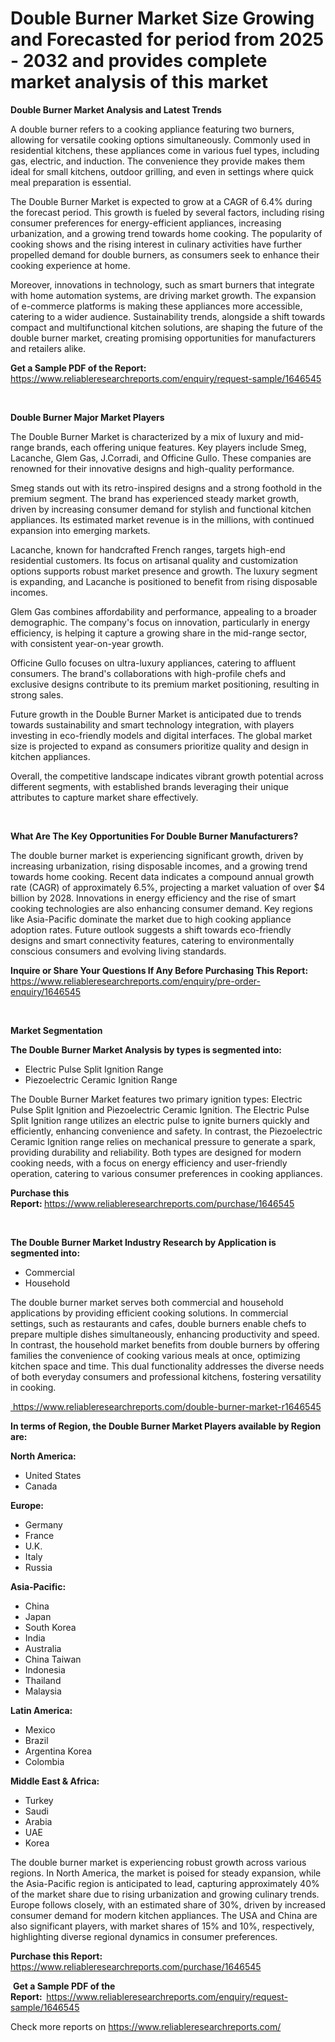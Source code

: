 <p><h1>Double Burner Market Size Growing and Forecasted for period from 2025 - 2032 and provides complete market analysis of this market</h1></p><p><strong>Double Burner Market Analysis and Latest Trends</strong></p>
<p><p>A double burner refers to a cooking appliance featuring two burners, allowing for versatile cooking options simultaneously. Commonly used in residential kitchens, these appliances come in various fuel types, including gas, electric, and induction. The convenience they provide makes them ideal for small kitchens, outdoor grilling, and even in settings where quick meal preparation is essential.</p><p>The Double Burner Market is expected to grow at a CAGR of 6.4% during the forecast period. This growth is fueled by several factors, including rising consumer preferences for energy-efficient appliances, increasing urbanization, and a growing trend towards home cooking. The popularity of cooking shows and the rising interest in culinary activities have further propelled demand for double burners, as consumers seek to enhance their cooking experience at home.</p><p>Moreover, innovations in technology, such as smart burners that integrate with home automation systems, are driving market growth. The expansion of e-commerce platforms is making these appliances more accessible, catering to a wider audience. Sustainability trends, alongside a shift towards compact and multifunctional kitchen solutions, are shaping the future of the double burner market, creating promising opportunities for manufacturers and retailers alike.</p></p>
<p><strong>Get a Sample PDF of the Report:&nbsp;</strong> <a href="https://www.reliableresearchreports.com/enquiry/request-sample/1646545?utm_campaign=2216&utm_medium=2&utm_source=Github&utm_content=ia&utm_term=05042025&utm_id=double-burner">https://www.reliableresearchreports.com/enquiry/request-sample/1646545</a></p>
<p>&nbsp;</p>
<p><strong>Double Burner Major Market Players</strong></p>
<p><p>The Double Burner Market is characterized by a mix of luxury and mid-range brands, each offering unique features. Key players include Smeg, Lacanche, Glem Gas, J.Corradi, and Officine Gullo. These companies are renowned for their innovative designs and high-quality performance.</p><p>Smeg stands out with its retro-inspired designs and a strong foothold in the premium segment. The brand has experienced steady market growth, driven by increasing consumer demand for stylish and functional kitchen appliances. Its estimated market revenue is in the millions, with continued expansion into emerging markets.</p><p>Lacanche, known for handcrafted French ranges, targets high-end residential customers. Its focus on artisanal quality and customization options supports robust market presence and growth. The luxury segment is expanding, and Lacanche is positioned to benefit from rising disposable incomes.</p><p>Glem Gas combines affordability and performance, appealing to a broader demographic. The company's focus on innovation, particularly in energy efficiency, is helping it capture a growing share in the mid-range sector, with consistent year-on-year growth.</p><p>Officine Gullo focuses on ultra-luxury appliances, catering to affluent consumers. The brand's collaborations with high-profile chefs and exclusive designs contribute to its premium market positioning, resulting in strong sales.</p><p>Future growth in the Double Burner Market is anticipated due to trends towards sustainability and smart technology integration, with players investing in eco-friendly models and digital interfaces. The global market size is projected to expand as consumers prioritize quality and design in kitchen appliances. </p><p>Overall, the competitive landscape indicates vibrant growth potential across different segments, with established brands leveraging their unique attributes to capture market share effectively.</p></p>
<p>&nbsp;</p>
<p><strong>What Are The Key Opportunities For Double Burner Manufacturers?</strong></p>
<p><p>The double burner market is experiencing significant growth, driven by increasing urbanization, rising disposable incomes, and a growing trend towards home cooking. Recent data indicates a compound annual growth rate (CAGR) of approximately 6.5%, projecting a market valuation of over $4 billion by 2028. Innovations in energy efficiency and the rise of smart cooking technologies are also enhancing consumer demand. Key regions like Asia-Pacific dominate the market due to high cooking appliance adoption rates. Future outlook suggests a shift towards eco-friendly designs and smart connectivity features, catering to environmentally conscious consumers and evolving living standards.</p></p>
<p><strong>Inquire or Share Your Questions If Any Before Purchasing This Report:</strong> <a href="https://www.reliableresearchreports.com/enquiry/pre-order-enquiry/1646545?utm_campaign=2216&utm_medium=2&utm_source=Github&utm_content=ia&utm_term=05042025&utm_id=double-burner">https://www.reliableresearchreports.com/enquiry/pre-order-enquiry/1646545</a></p>
<p>&nbsp;</p>
<p><strong>Market Segmentation</strong></p>
<p><strong>The Double Burner Market Analysis by types is segmented into:</strong></p>
<p><ul><li>Electric Pulse Split Ignition Range</li><li>Piezoelectric Ceramic Ignition Range</li></ul></p>
<p><p>The Double Burner Market features two primary ignition types: Electric Pulse Split Ignition and Piezoelectric Ceramic Ignition. The Electric Pulse Split Ignition range utilizes an electric pulse to ignite burners quickly and efficiently, enhancing convenience and safety. In contrast, the Piezoelectric Ceramic Ignition range relies on mechanical pressure to generate a spark, providing durability and reliability. Both types are designed for modern cooking needs, with a focus on energy efficiency and user-friendly operation, catering to various consumer preferences in cooking appliances.</p></p>
<p><strong>Purchase this Report:&nbsp;</strong><a href="https://www.reliableresearchreports.com/purchase/1646545?utm_campaign=2216&utm_medium=2&utm_source=Github&utm_content=ia&utm_term=05042025&utm_id=double-burner">https://www.reliableresearchreports.com/purchase/1646545</a></p>
<p>&nbsp;</p>
<p><strong>The Double Burner Market Industry Research by Application is segmented into:</strong></p>
<p><ul><li>Commercial</li><li>Household</li></ul></p>
<p><p>The double burner market serves both commercial and household applications by providing efficient cooking solutions. In commercial settings, such as restaurants and cafes, double burners enable chefs to prepare multiple dishes simultaneously, enhancing productivity and speed. In contrast, the household market benefits from double burners by offering families the convenience of cooking various meals at once, optimizing kitchen space and time. This dual functionality addresses the diverse needs of both everyday consumers and professional kitchens, fostering versatility in cooking.</p></p>
<p><a href="https://www.reliableresearchreports.com/double-burner-market-r1646545?utm_campaign=2216&utm_medium=2&utm_source=Github&utm_content=ia&utm_term=05042025&utm_id=double-burner">&nbsp;https://www.reliableresearchreports.com/double-burner-market-r1646545</a></p>
<p><strong>In terms of Region, the Double Burner Market Players available by Region are:</strong></p>
<p>
    <p> <strong> North America: </strong>
        <ul>
            <li>United States</li>
            <li>Canada</li>
        </ul>
        </p> 
    <p> <strong> Europe: </strong>
        <ul>
            <li>Germany</li>
            <li>France</li>
            <li>U.K.</li>
            <li>Italy</li>
            <li>Russia</li>
        </ul>
        </p> 
    <p> <strong> Asia-Pacific: </strong>
        <ul>
            <li>China</li>
            <li>Japan</li>
            <li>South Korea</li>
            <li>India</li>
            <li>Australia</li>
            <li>China Taiwan</li>
            <li>Indonesia</li>
            <li>Thailand</li>
            <li>Malaysia</li>
        </ul>
        </p> 
    <p> <strong> Latin America: </strong>
        <ul>
            <li>Mexico</li>
            <li>Brazil</li>
            <li>Argentina Korea</li>
            <li>Colombia</li>
        </ul>
        </p> 
    <p> <strong> Middle East & Africa: </strong>
        <ul>
            <li>Turkey</li>
            <li>Saudi</li>
            <li>Arabia</li>
            <li>UAE</li>
            <li>Korea</li>
        </ul>
    </p>
    </p>
<p><p>The double burner market is experiencing robust growth across various regions. In North America, the market is poised for steady expansion, while the Asia-Pacific region is anticipated to lead, capturing approximately 40% of the market share due to rising urbanization and growing culinary trends. Europe follows closely, with an estimated share of 30%, driven by increased consumer demand for modern kitchen appliances. The USA and China are also significant players, with market shares of 15% and 10%, respectively, highlighting diverse regional dynamics in consumer preferences.</p></p>
<p><strong>Purchase this Report: </strong><a href="https://www.reliableresearchreports.com/purchase/1646545?utm_campaign=2216&utm_medium=2&utm_source=Github&utm_content=ia&utm_term=05042025&utm_id=double-burner">https://www.reliableresearchreports.com/purchase/1646545</a></p>
<p>&nbsp;<strong>Get a Sample PDF of the Report:&nbsp;&nbsp;</strong><a href="https://www.reliableresearchreports.com/enquiry/request-sample/1646545?utm_campaign=2216&utm_medium=2&utm_source=Github&utm_content=ia&utm_term=05042025&utm_id=double-burner">https://www.reliableresearchreports.com/enquiry/request-sample/1646545</a></p>
<p><strong></strong></p>
<p>Check more reports on <a href="https://www.reliableresearchreports.com/?utm_campaign=2216&utm_medium=2&utm_source=Github&utm_content=ia&utm_term=05042025&utm_id=double-burner">https://www.reliableresearchreports.com/</a></p>